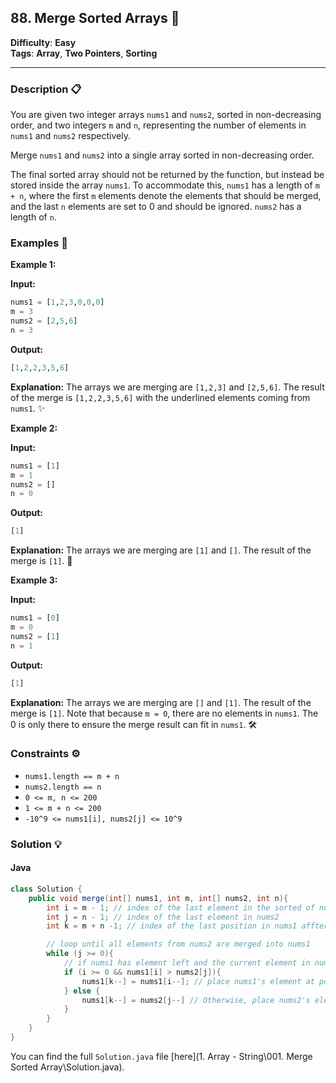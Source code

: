## 88. Merge Sorted Arrays 🧩

**Difficulty**: **Easy**  
**Tags**: **Array**, **Two Pointers**, **Sorting**

---

### Description 📋

You are given two integer arrays `nums1` and `nums2`, sorted in non-decreasing order, and two integers `m` and `n`, representing the number of elements in `nums1` and `nums2` respectively.

Merge `nums1` and `nums2` into a single array sorted in non-decreasing order.

The final sorted array should not be returned by the function, but instead be stored inside the array `nums1`. To accommodate this, `nums1` has a length of `m + n`, where the first `m` elements denote the elements that should be merged, and the last `n` elements are set to 0 and should be ignored. `nums2` has a length of `n`.

### Examples 🌟

**Example 1:**

**Input:**
```python
nums1 = [1,2,3,0,0,0]
m = 3
nums2 = [2,5,6]
n = 3
```

**Output:**
```python
[1,2,2,3,5,6]
```

**Explanation:**
The arrays we are merging are `[1,2,3]` and `[2,5,6]`. The result of the merge is `[1,2,2,3,5,6]` with the underlined elements coming from `nums1`. ✨

**Example 2:**

**Input:**
```python
nums1 = [1]
m = 1
nums2 = []
n = 0
```

**Output:**
```python
[1]
```

**Explanation:**
The arrays we are merging are `[1]` and `[]`. The result of the merge is `[1]`. 🎯

**Example 3:**

**Input:**
```python
nums1 = [0]
m = 0
nums2 = [1]
n = 1
```

**Output:**
```python
[1]
```

**Explanation:**
The arrays we are merging are `[]` and `[1]`. The result of the merge is `[1]`. Note that because `m = 0`, there are no elements in `nums1`. The 0 is only there to ensure the merge result can fit in `nums1`. 🛠️

### Constraints ⚙️

- `nums1.length == m + n`
- `nums2.length == n`
- `0 <= m, n <= 200`
- `1 <= m + n <= 200`
- `-10^9 <= nums1[i], nums2[j] <= 10^9`

### Solution 💡

#### Java

```java
class Solution {
    public void merge(int[] nums1, int m, int[] nums2, int n){
        int i = m - 1; // index of the last element in the sorted of nums1
        int j = n - 1; // index of the last element in nums2
        int k = m + n -1; // index of the last position in nums1 affter merging

        // loop until all elements from nums2 are merged into nums1
        while (j >= 0){
            // if nums1 has element left and the current element in nums1 is larger
            if (i >= 0 && nums1[i] > nums2[j]){
                nums1[k--] = nums1[i--]; // place nums1's element at position k
            } else {
                nums1[k--] = nums2[j--] // Otherwise, place nums2's element at position k
            }
        }
    }
}
```

You can find the full `Solution.java` file [here](1. Array - String\001. Merge Sorted Array\Solution.java).